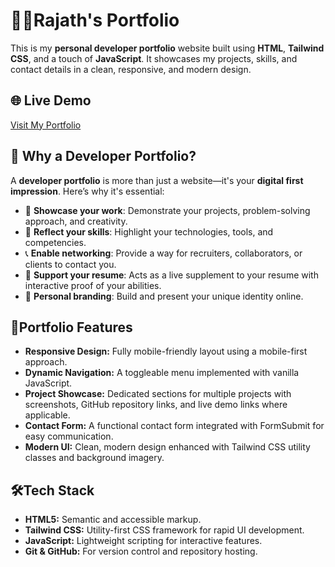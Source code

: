 # 🧑‍💻Rajath's Portfolio

This is my **personal developer portfolio** website built using **HTML**, **Tailwind CSS**, and a touch of **JavaScript**. It showcases my projects, skills, and contact details in a clean, responsive, and modern design.

## 🌐 Live Demo

[Visit My Portfolio](https://rajath-r-prasad.github.io/My-portfolio/src/portfolio.html)

## 🎯 Why a Developer Portfolio?
A **developer portfolio** is more than just a website—it's your **digital first impression**. Here’s why it's essential:

- 📌 **Showcase your work**: Demonstrate your projects, problem-solving approach, and creativity.
- 🧠 **Reflect your skills**: Highlight your technologies, tools, and competencies.
- 📞 **Enable networking**: Provide a way for recruiters, collaborators, or clients to contact you.
- 💼 **Support your resume**: Acts as a live supplement to your resume with interactive proof of your abilities.
- 🚀 **Personal branding**: Build and present your unique identity online.
  
## 📸Portfolio Features

- **Responsive Design:** Fully mobile-friendly layout using a mobile-first approach.
- **Dynamic Navigation:** A toggleable menu implemented with vanilla JavaScript.
- **Project Showcase:** Dedicated sections for multiple projects with screenshots, GitHub repository links, and live demo links where applicable.
- **Contact Form:** A functional contact form integrated with FormSubmit for easy communication.
- **Modern UI:** Clean, modern design enhanced with Tailwind CSS utility classes and background imagery.

## 🛠️Tech Stack

- **HTML5:** Semantic and accessible markup.
- **Tailwind CSS:** Utility-first CSS framework for rapid UI development.
- **JavaScript:** Lightweight scripting for interactive features.
- **Git & GitHub:** For version control and repository hosting.

